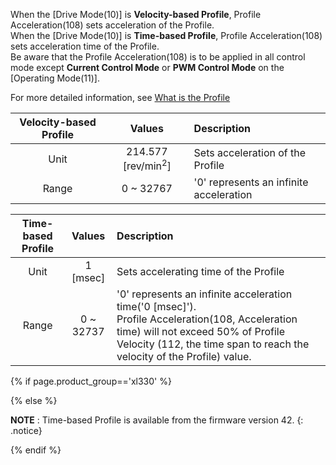  When the [Drive Mode(10)] is **Velocity-based Profile**, Profile Acceleration(108) sets acceleration of the Profile.  
 When the [Drive Mode(10)] is **Time-based Profile**, Profile Acceleration(108) sets acceleration time of the Profile.  
 Be aware that the Profile Acceleration(108) is to be applied in all control mode except **Current Control Mode** or **PWM Control Mode** on the [Operating Mode(11)].  
 
 For more detailed information, see [What is the Profile](#what-is-the-profile)

| Velocity-based Profile |            Values             | Description                             |
|:----------------------:|:-----------------------------:|:----------------------------------------|
|          Unit          | 214.577 [rev/min<sup>2</sup>] | Sets acceleration of the Profile        |
|         Range          |           0 ~ 32767           | '0' represents an infinite acceleration |

| Time-based Profile |  Values   | Description                                                                                                                                                                                           |
|:------------------:|:---------:|:------------------------------------------------------------------------------------------------------------------------------------------------------------------------------------------------------|
|        Unit        | 1 [msec]  | Sets accelerating time of the Profile                                                                                                                                                                 |
|       Range        | 0 ~ 32737 | '0' represents an infinite acceleration time('0 [msec]').<br>Profile Acceleration(108, Acceleration time) will not exceed 50% of Profile Velocity (112, the time span to reach the velocity of the Profile) value. |

{% if page.product_group=='xl330' %}

{% else %}

**NOTE** : Time-based Profile is available from the firmware version 42.
{: .notice}

{% endif %}
